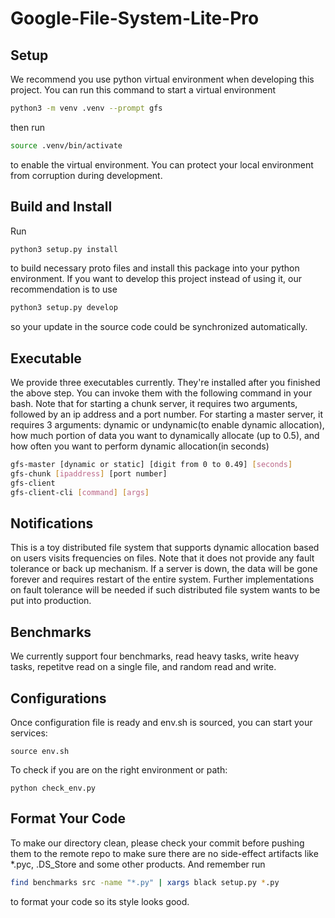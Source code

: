 # Google-File-System-Lite-Pro

## Setup

We recommend you use python virtual environment when developing this project. You can run this command to start a virtual environment
```bash
python3 -m venv .venv --prompt gfs
```
then run
```bash
source .venv/bin/activate
```
to enable the virtual environment. You can protect your local environment from corruption during development.

## Build and Install

Run
```bash
python3 setup.py install
```
to build necessary proto files and install this package into your python environment. If you want to develop this project instead of using it, our recommendation is to use
```bash
python3 setup.py develop
```
so your update in the source code could be synchronized automatically.

## Executable

We provide three executables currently. They're installed after you finished the above step. You can invoke them with the following command in your bash.
Note that for starting a chunk server, it requires two arguments, followed by an ip address and a port number. For starting a master server, it requires 3 arguments: dynamic or undynamic(to enable dynamic allocation), how much portion of data you want to dynamically allocate (up to 0.5), and how often you want to perform dynamic allocation(in seconds)
```bash
gfs-master [dynamic or static] [digit from 0 to 0.49] [seconds]
gfs-chunk [ipaddress] [port number]
gfs-client
gfs-client-cli [command] [args]
```

## Notifications
This is a toy distributed file system that supports dynamic allocation based on users visits frequencies on files. Note that it does not provide any fault tolerance or back up mechanism. If a server is down, the data will be gone forever and requires restart of the entire system. Further implementations on fault tolerance will be needed if such distributed file system wants to be put into production.

## Benchmarks
We currently support four benchmarks, read heavy tasks, write heavy tasks, repetitve read on a single file, and random read and write.

## Configurations
Once configuration file is ready and env.sh is sourced, you can start your services:
```commandline
source env.sh
```
To check if you are on the right environment or path:
```commandline
python check_env.py
```

## Format Your Code

To make our directory clean, please check your commit before pushing them to the remote repo to make sure there are no side-effect artifacts like *.pyc, .DS_Store and some other products. And remember run
```bash
find benchmarks src -name "*.py" | xargs black setup.py *.py
```
to format your code so its style looks good.


